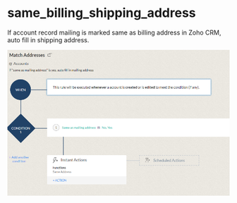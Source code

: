 # same_billing_shipping_address
If account record mailing is marked same as billing address in Zoho CRM, auto fill in shipping address. 

<img src="matchaddress.PNG">
